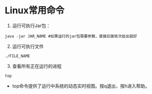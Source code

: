 # Linux常用命令

1. 运行可执行Jar包：
``` shell
java -jar JAR_NAME #如果运行的jar包需要参数，直接后面依次给出就好
```

2. 运行可执行文件
``` shell
./FILE_NAME
```

3. 查看所有正在运行的进程
``` shell
top
```

  - top命令提供了运行中系统的动态实时视图。按q退出，按h进入帮助。

